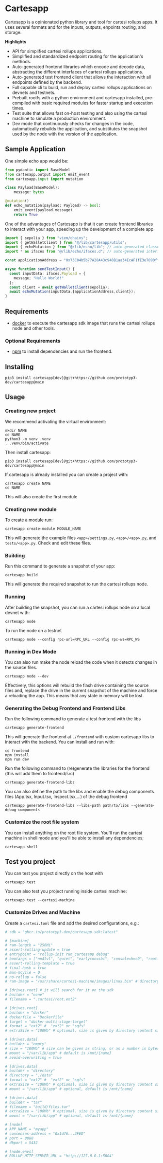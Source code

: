 # Cartesapp

Cartesapp is a opinionated python library and tool for cartesi rollups apps. It uses several formats and for the inputs, outputs, enpoints routing, and storage.

**Highlights**

- API for simplified cartesi rollups applications.
- Simplified and standardized endpoint routing for the application's methods.
- Auto-generated frontend libraries which encode and decode data, abstracting the different interfaces of cartesi rollups applications.
- Auto-generated test frontend client that allows the interaction with all endpoints defined by the backend.
- Full capable cli to build, run and deploy cartesi rollups applications on devnets and testnets.
- Prebuilt rootfs with a python environment and cartesapp installed, pre-compiled with basic required modules for faster startup and execution times.
- Test suite that allows fast on-host testing and also using the cartesi machine to simulate a production environment.
- Dev mode that continuously checks for changes in the code, automatically rebuilds the application, and substitutes the snapshot used by the node with the version of the application.

## Sample Application

One simple echo app would be:

```python
from pydantic import BaseModel
from cartesapp.output import emit_event
from cartesapp.input import mutation

class Payload(BaseModel):
    message: bytes

@mutation()
def echo_mutation(payload: Payload) -> bool:
    emit_event(payload.message)
    return True
```

One of the advantages of Cartesapp is that it can create frontend libraries to interact with your app, speeding up the development of a complete app.

```typescript
import { sepolia } from "viem/chains";
import { getWalletClient } from "@/lib/cartesapp/utils";
import { echoMutation } from "@/lib/echo/lib"; // auto-generated classes and functions
import * as ifaces from "@/lib/echo/ifaces.d"; // auto-generated interfaces

const applicationAddress = "0x73C04b5b77A28A43c948B1aa34EcAF1fE3e7890f";

async function sendTestInput() {
  const inputData: ifaces.Payload = {
    message; "Hello World!"
  };
  const client = await getWalletClient(sepolia);
  await echoMutation(inputData,{applicationAddress,client});
}
```

## Requirements

- [docker](https://docs.docker.com/) to execute the cartesapp sdk image that runs the cartesi rollups node and other tools.

### Optional Requirements

- [npm](https://docs.npmjs.com/cli/v9/configuring-npm/install) to install dependencies and run the frontend.

## Installing

```shell
pip3 install cartesapp[dev]@git+https://github.com/prototyp3-dev/cartesapp@main
```

## Usage

### Creating new project

We recommend activating the virtual environment:

```shell
mkdir NAME
cd NAME
python3 -m venv .venv
. .venv/bin/activate
```

Then install cartesapp:

```shell
pip3 install cartesapp[dev]@git+https://github.com/prototyp3-dev/cartesapp@main
```

If cartesapp is already installed you can create a project with:

```shell
cartesapp create NAME
cd NAME
```

This will also create the first module

### Creating new module

To create a module run:

```shell
cartesapp create-module MODULE_NAME
```

This will generate the example files `<app>/settings.py`, `<app>/<app>.py`, and `tests/<app>.py`. Check and edit these files.

### Building

Run this command to generate a snapshot of your app:

```shell
cartesapp build
```

This will generate the required snapshot to run the cartesi rollups node.

### Running

After building the snapshot, you can run a cartesi rollups node on a local devnet with:

```shell
cartesapp node
```

To run the node on a testnet

```shell
cartesapp node --config rpc-url=RPC_URL --config rpc-ws=RPC_WS
```

### Running in Dev Mode

You can also run make the node reload the code when it detects changes in the source files.

```shell
cartesapp node --dev
```

Effectively, this options will rebuild the flash drive containing the source files and, replace the drive in the current snapshot of the machine and force a reloading the app. This means that any state in memory will be lost.

### Generating the Debug Frontend and Frontend Libs

Run the following command to generate a test frontend with the libs

```shell
cartesapp generate-frontend
```

This will generate the frontend at `./frontend` with custom cartesapp libs to interact with the backend. You can install and run with:

```shell
cd frontend
npm install
npm run dev
```

Run the following command to (re)generate the libraries for the frontend (this will add them to frontend/src)

```shell
cartesapp generate-frontend-libs
```

You can also define the path to the libs and enable the debug components files (App.tsx, Input.tsx, Inspect.tsx,...) of the debug frontend

```shell
cartesapp generate-frontend-libs --libs-path path/to/libs --generate-debug-components
```

### Customize the root file system

You can install anything on the root file system. You'll run the cartesi machine in shell mode and you'll be able to install any dependencies;

```shell
cartesapp shell
```

## Test you project

You can test you project directly on the host with

```shell
cartesapp test
```

You can also test you project running inside cartesi machine:

```shell
cartesapp test --cartesi-machine
```

### Customize Drives and Machine

Create a `cartesi.toml` file and add the desired configurations, e.g.:

```toml
# sdk = "ghcr.io/prototyp3-dev/cartesapp-sdk:latest"

# [machine]
# ram-length = "256Mi"
# assert-rolling-update = true
# entrypoint = "rollup-init run_cartesapp debug"
# bootargs = ["no4lvl", "quiet", "earlycon=sbi", "console=hvc0", "rootfstype=ext2", "root=/dev/pmem0", "rw", "init=/usr/sbin/cartesi-init"]
# assert-rolling-template = true
# final-hash = true
# max-mcycle = 0
# no-rollup = false
# ram-image = "/usr/share/cartesi-machine/images/linux.bin" # directory inside SDK image

# [drives.root] # it will search for it on the sdk
# builder = "none"
# filename = ".cartesi/root.ext2"

# [drives.root]
# builder = "docker"
# dockerfile = "Dockerfile"
# target = "docker-multi-stage-target"
# format = "ext2" #  "ext2" or "sqfs"
# extraSize = "100Mb" # optional. size is given by directory content size plus this amount

# [drives.data]
# builder = "empty"
# size = "100Mb" # size can be given as string, or as a number in bytes
# mount = "/var/lib/app" # default is /mnt/{name}
# avoid-overwriting = true

# [drives.data]
# builder = "directory"
# directory = "./data"
# format = "ext2" #  "ext2" or "sqfs"
# extraSize = "100Mb" # optional. size is given by directory content size plus this amount
# mount = "/var/lib/app" # optional, default is /mnt/{name}

# [drives.data]
# builder = "tar"
# filename = "build/files.tar"
# extraSize = "100Mb" # optional. size is given by directory content size plus this amount
# mount = "/var/lib/app" # optional, default is /mnt/{name}

# [node]
# APP_NAME = "myapp"
# consensus-address = "0x1d76...3FED"
# port = 8080
# dbport = 5432

# [node.envs]
# ROLLUP_HTTP_SERVER_URL = "http://127.0.0.1:5004"
```
